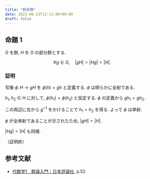 ```yaml
---
title: "剰余類"
date: 2023-06-23T12:11:00+09:00
draft: false
---
```


## 命題 1

$G$ を群, $H$ を $G$ の部分群とする.

$$
\forall g \in G, \quad |gH| = |Hg| = |H|.
$$

### 証明

写像 $\phi \colon H \rightarrow gH$ を $\phi(h) = gh$ と定義する. $\phi$ は明らかに全射である.

$h_1, h_2 \in H$ に対して, $\phi(h_1) = \phi(h_2)$ と仮定する. $\phi$ の定義から $gh_1 = gh_2$.

この両辺に左から $g^{-1}$ をかけることで $h_1 = h_2$ を得る. よって $\phi$ は単射.

$\phi$ が全単射であることが示されたため, $|gH| = |H|$.

$|Hg| = |H|$ も同様.

（証明終）

## 参考文献

- [代数学1　群論入門｜日本評論社](https://www.nippyo.co.jp/shop/book/5462.html), p.52